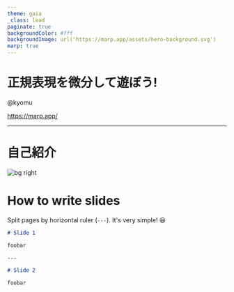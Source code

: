 ```yaml
---
theme: gaia
_class: lead
paginate: true
backgroundColor: #fff
backgroundImage: url('https://marp.app/assets/hero-background.svg')
marp: true
---
```




# **正規表現を微分して遊ぼう!**

@kyomu

https://marp.app/

---

# 自己紹介

![bg right](./images/2022-11-10-08-59-31-76.png)
# How to write slides

Split pages by horizontal ruler (`---`). It's very simple! :satisfied:

```markdown
# Slide 1

foobar

---

# Slide 2

foobar
```